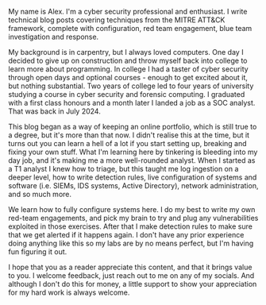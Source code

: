 My name is Alex. I'm a cyber security professional and enthusiast. I write technical blog posts covering techniques from the MITRE ATT&CK framework, complete with configuration, red team engagement, blue team investigation and response.

My background is in carpentry, but I always loved computers. One day I decided to give up on construction and throw myself back into college to learn more about programming. In college I had a taster of cyber security through open days and optional courses - enough to get excited about it, but nothing substantial. Two years of college led to four years of university studying a course in cyber security and forensic computing. I graduated with a first class honours and a month later I landed a job as a SOC analyst. That was back in July 2024.

This blog began as a way of keeping an online portfolio, which is still true to a degree, but it's more than that now. I didn't realise this at the time, but it turns out you can learn a hell of a lot if you start setting up, breaking and fixing your own stuff. What I'm learning here by tinkering is bleeding into my day job, and it's making me a more well-rounded analyst. When I started as a T1 analyst I knew how to triage, but this taught me log ingestion on a deeper level, how to write detection rules, live configuration of systems and software (i.e. SIEMs, IDS systems, Active Directory), network administration, and so much more.

We learn how to fully configure systems here. I do my best to write my own red-team engagements, and pick my brain to try and plug any vulnerabilities exploited in those exercises. After that I make detection rules to make sure that we get alerted if it happens again. I don't have any prior experience doing anything like this so my labs are by no means perfect, but I'm having fun figuring it out.

I hope that you as a reader appreciate this content, and that it brings value to you. I welcome feedback, just reach out to me on any of my socials. And although I don't do this for money, a little support to show your appreciation for my hard work is always welcome.